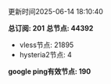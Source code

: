 更新时间2025-06-14 18:10:40

**总订阅: 201**
**总节点: 44392**
- vless节点: 21895
- hysteria2节点: 4

**google ping有效节点: 190**

